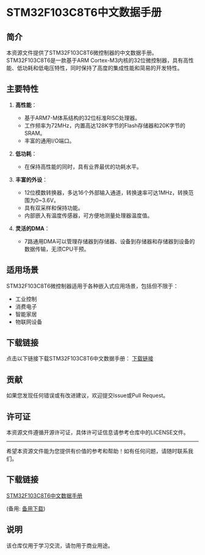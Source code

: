 # STM32F103C8T6中文数据手册

## 简介

本资源文件提供了STM32F103C8T6微控制器的中文数据手册。STM32F103C8T6是一款基于ARM Cortex-M3内核的32位微控制器，具有高性能、低功耗和低电压特性，同时保持了高度的集成性能和简易的开发特性。

## 主要特性

1. **高性能**：
   - 基于ARM7-M体系结构的32位标准RISC处理器。
   - 工作频率为72MHz，内置高达128K字节的Flash存储器和20K字节的SRAM。
   - 丰富的通用I/O端口。

2. **低功耗**：
   - 在保持高性能的同时，具有业界最优的功耗水平。

3. **丰富的外设**：
   - 12位模数转换器，多达16个外部输入通道，转换速率可达1MHz，转换范围为0~3.6V。
   - 具有双采样和保持功能。
   - 内部嵌入有温度传感器，可方便地测量处理器温度值。

4. **灵活的DMA**：
   - 7路通用DMA可以管理存储器到存储器、设备到存储器和存储器到设备的数据传输，无须CPU干预。

## 适用场景

STM32F103C8T6微控制器适用于各种嵌入式应用场景，包括但不限于：
- 工业控制
- 消费电子
- 智能家居
- 物联网设备

## 下载链接

点击以下链接下载STM32F103C8T6中文数据手册：
[下载链接](./STM32F103C8T6_Chinese_Datasheet.pdf)

## 贡献

如果您发现任何错误或有改进建议，欢迎提交Issue或Pull Request。

## 许可证

本资源文件遵循开源许可证，具体许可证信息请参考仓库中的LICENSE文件。

---

希望本资源文件能为您提供有价值的参考和帮助！如有任何问题，请随时联系我们。

## 下载链接
[STM32F103C8T6中文数据手册](https://pan.quark.cn/s/9b003a102176) 

(备用: [备用下载](https://pan.baidu.com/s/1IXSvgq02h2m5pvTWjpAmIA?pwd=1234))

## 说明

该仓库仅用于学习交流，请勿用于商业用途。
